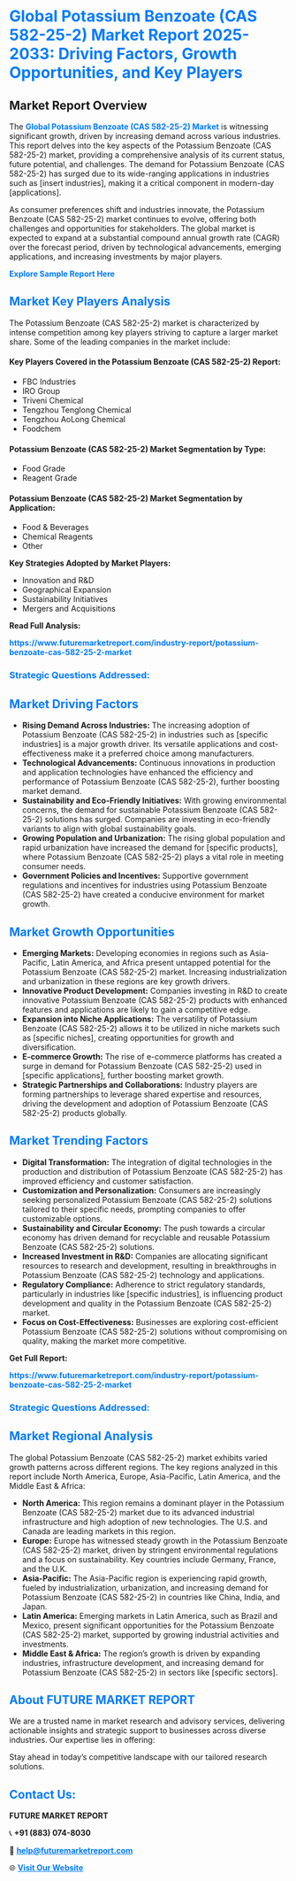 <h1 style="color: #007BFF;">Global Potassium Benzoate (CAS 582-25-2) Market Report 2025-2033: Driving Factors, Growth Opportunities, and Key Players</h1>

<section id="overview">
<h2>Market Report Overview</h2>
<p>The <a href="https://www.futuremarketreport.com/industry-report/potassium-benzoate-cas-582-25-2-market" style="color: #007BFF; text-decoration: none;"><strong>Global Potassium Benzoate (CAS 582-25-2) Market</strong></a> is witnessing significant growth, driven by increasing demand across various industries. This report delves into the key aspects of the Potassium Benzoate (CAS 582-25-2) market, providing a comprehensive analysis of its current status, future potential, and challenges. The demand for Potassium Benzoate (CAS 582-25-2) has surged due to its wide-ranging applications in industries such as [insert industries], making it a critical component in modern-day [applications].</p>
<p>As consumer preferences shift and industries innovate, the Potassium Benzoate (CAS 582-25-2) market continues to evolve, offering both challenges and opportunities for stakeholders. The global market is expected to expand at a substantial compound annual growth rate (CAGR) over the forecast period, driven by technological advancements, emerging applications, and increasing investments by major players.</p>
</section>

<section id="overview">
<p><a href="https://www.futuremarketreport.com/request-sample/reportId=90388" style="color: #007BFF; text-decoration: none;"><strong>Explore Sample Report Here</strong></a></p>
</section>

<section id="key-players">
<h2 style="color: #007BFF;">Market Key Players Analysis</h2>
<p>The Potassium Benzoate (CAS 582-25-2) market is characterized by intense competition among key players striving to capture a larger market share. Some of the leading companies in the market include:</p>
<h4>Key Players Covered in the Potassium Benzoate (CAS 582-25-2) Report:</h4>
<ul><li>FBC Industries</li><li>IRO Group</li><li>Triveni Chemical</li><li>Tengzhou Tenglong Chemical</li><li>Tengzhou AoLong Chemical</li><li>Foodchem</li></ul>
<h4>Potassium Benzoate (CAS 582-25-2) Market Segmentation by Type:</h4>
<ul><li>Food Grade</li><li>Reagent Grade</li></ul>

<h4>Potassium Benzoate (CAS 582-25-2) Market Segmentation by Application:</h4>
<ul><li>Food &amp; Beverages</li><li>Chemical Reagents</li><li>Other</li></ul>
<p><strong>Key Strategies Adopted by Market Players:</strong></p>
<ul>
<li>Innovation and R&D</li>
<li>Geographical Expansion</li>
<li>Sustainability Initiatives</li>
<li>Mergers and Acquisitions</li>
</ul>
</section>

<section>
<p><strong>Read Full Analysis: </strong></p><a href="https://www.futuremarketreport.com/industry-report/potassium-benzoate-cas-582-25-2-market" style="color: #007BFF; text-decoration: none;"><strong>https://www.futuremarketreport.com/industry-report/potassium-benzoate-cas-582-25-2-market</strong></a>
<h3 style="color: #007BFF;">Strategic Questions Addressed:</h3>
</section>

<section id="driving-factors">
<h2 style="color: #007BFF;">Market Driving Factors</h2>
<ul>
<li><strong>Rising Demand Across Industries:</strong> The increasing adoption of Potassium Benzoate (CAS 582-25-2) in industries such as [specific industries] is a major growth driver. Its versatile applications and cost-effectiveness make it a preferred choice among manufacturers.</li>
<li><strong>Technological Advancements:</strong> Continuous innovations in production and application technologies have enhanced the efficiency and performance of Potassium Benzoate (CAS 582-25-2), further boosting market demand.</li>
<li><strong>Sustainability and Eco-Friendly Initiatives:</strong> With growing environmental concerns, the demand for sustainable Potassium Benzoate (CAS 582-25-2) solutions has surged. Companies are investing in eco-friendly variants to align with global sustainability goals.</li>
<li><strong>Growing Population and Urbanization:</strong> The rising global population and rapid urbanization have increased the demand for [specific products], where Potassium Benzoate (CAS 582-25-2) plays a vital role in meeting consumer needs.</li>
<li><strong>Government Policies and Incentives:</strong> Supportive government regulations and incentives for industries using Potassium Benzoate (CAS 582-25-2) have created a conducive environment for market growth.</li>
</ul>
</section>

<section id="growth-opportunities">
<h2 style="color: #007BFF;">Market Growth Opportunities</h2>
<ul>
<li><strong>Emerging Markets:</strong> Developing economies in regions such as Asia-Pacific, Latin America, and Africa present untapped potential for the Potassium Benzoate (CAS 582-25-2) market. Increasing industrialization and urbanization in these regions are key growth drivers.</li>
<li><strong>Innovative Product Development:</strong> Companies investing in R&D to create innovative Potassium Benzoate (CAS 582-25-2) products with enhanced features and applications are likely to gain a competitive edge.</li>
<li><strong>Expansion into Niche Applications:</strong> The versatility of Potassium Benzoate (CAS 582-25-2) allows it to be utilized in niche markets such as [specific niches], creating opportunities for growth and diversification.</li>
<li><strong>E-commerce Growth:</strong> The rise of e-commerce platforms has created a surge in demand for Potassium Benzoate (CAS 582-25-2) used in [specific applications], further boosting market growth.</li>
<li><strong>Strategic Partnerships and Collaborations:</strong> Industry players are forming partnerships to leverage shared expertise and resources, driving the development and adoption of Potassium Benzoate (CAS 582-25-2) products globally.</li>
</ul>
</section>

<section id="trending-factors">
<h2 style="color: #007BFF;">Market Trending Factors</h2>
<ul>
<li><strong>Digital Transformation:</strong> The integration of digital technologies in the production and distribution of Potassium Benzoate (CAS 582-25-2) has improved efficiency and customer satisfaction.</li>
<li><strong>Customization and Personalization:</strong> Consumers are increasingly seeking personalized Potassium Benzoate (CAS 582-25-2) solutions tailored to their specific needs, prompting companies to offer customizable options.</li>
<li><strong>Sustainability and Circular Economy:</strong> The push towards a circular economy has driven demand for recyclable and reusable Potassium Benzoate (CAS 582-25-2) solutions.</li>
<li><strong>Increased Investment in R&D:</strong> Companies are allocating significant resources to research and development, resulting in breakthroughs in Potassium Benzoate (CAS 582-25-2) technology and applications.</li>
<li><strong>Regulatory Compliance:</strong> Adherence to strict regulatory standards, particularly in industries like [specific industries], is influencing product development and quality in the Potassium Benzoate (CAS 582-25-2) market.</li>
<li><strong>Focus on Cost-Effectiveness:</strong> Businesses are exploring cost-efficient Potassium Benzoate (CAS 582-25-2) solutions without compromising on quality, making the market more competitive.</li>
</ul>
</section>

<section>
<p><strong>Get Full Report: </strong></p><a href="https://www.futuremarketreport.com/industry-report/potassium-benzoate-cas-582-25-2-market" style="color: #007BFF; text-decoration: none;"><strong>https://www.futuremarketreport.com/industry-report/potassium-benzoate-cas-582-25-2-market</strong></a>
<h3 style="color: #007BFF;">Strategic Questions Addressed:</h3>
</section>


<section id="regional-analysis">
<h2 style="color: #007BFF;">Market Regional Analysis</h2>
<p>The global Potassium Benzoate (CAS 582-25-2) market exhibits varied growth patterns across different regions. The key regions analyzed in this report include North America, Europe, Asia-Pacific, Latin America, and the Middle East & Africa:</p>
<ul>
<li><strong>North America:</strong> This region remains a dominant player in the Potassium Benzoate (CAS 582-25-2) market due to its advanced industrial infrastructure and high adoption of new technologies. The U.S. and Canada are leading markets in this region.</li>
<li><strong>Europe:</strong> Europe has witnessed steady growth in the Potassium Benzoate (CAS 582-25-2) market, driven by stringent environmental regulations and a focus on sustainability. Key countries include Germany, France, and the U.K.</li>
<li><strong>Asia-Pacific:</strong> The Asia-Pacific region is experiencing rapid growth, fueled by industrialization, urbanization, and increasing demand for Potassium Benzoate (CAS 582-25-2) in countries like China, India, and Japan.</li>
<li><strong>Latin America:</strong> Emerging markets in Latin America, such as Brazil and Mexico, present significant opportunities for the Potassium Benzoate (CAS 582-25-2) market, supported by growing industrial activities and investments.</li>
<li><strong>Middle East & Africa:</strong> The region’s growth is driven by expanding industries, infrastructure development, and increasing demand for Potassium Benzoate (CAS 582-25-2) in sectors like [specific sectors].</li>
</ul>
</section>

<footer>
<h2 style="color: #007BFF;">About FUTURE MARKET REPORT</h2>
<p>We are a trusted name in market research and advisory services, delivering actionable insights and strategic support to businesses across diverse industries. Our expertise lies in offering:</p>

<p>Stay ahead in today’s competitive landscape with our tailored research solutions.</p>

<h2 style="color: #007BFF;">Contact Us:</h2>
<p><strong>FUTURE MARKET REPORT</strong></p>
<p>📞 <strong>+91 (883) 074-8030</strong></p>
<p>📧 <strong><a href="mailto:help@futuremarketreport.com" style="color: #007BFF;">help@futuremarketreport.com</a></strong></p>
<p>🌐 <strong><a href="https://www.futuremarketreport.com/" style="color: #007BFF;">Visit Our Website</a></strong></p>
</footer>